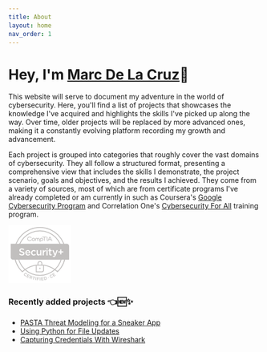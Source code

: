 ```yaml
---
title: About
layout: home
nav_order: 1
---
```

# Hey, I'm <a href="https://www.linkedin.com/in/marcdlc/" target="_blank">Marc De La Cruz</a>👋

This website will serve to document my adventure in the world of cybersecurity. Here, you'll find a list of projects that showcases the knowledge I've acquired and highlights the skills I've picked up along the way. Over time, older projects will be replaced by more advanced ones, making it a constantly evolving platform recording my growth and advancement.

Each project is grouped into categories that roughly cover the vast domains of cybersecurity. They all follow a structured format, presenting a comprehensive view that includes the skills I demonstrate, the project scenario, goals and objectives, and the results I achieved. They come from a variety of sources, most of which are from certificate programs I've already completed or am currently in such as Coursera's <a href="https://www.credly.com/badges/2dd1e480-11bc-4096-ad6f-8760fb1b0fb4/public_url" target="_blank">Google Cybersecurity Program</a> and Correlation One's <a href="https://www.correlation-one.com/cybersecurity" target="_blank">Cybersecurity For All</a> training program. 

<a href="https://www.credly.com/badges/1800b82f-7099-4fe1-8b44-832154f733ea/public_url" target="_blank"><img src="assets/images/sec+_logo.png"></a>

### Recently added projects 👈🆕✨
- [PASTA Threat Modeling for a Sneaker App](/pasta_shoeapp)
- [Using Python for File Updates](/python1)
- [Capturing Credentials With Wireshark](/wireshark1)

